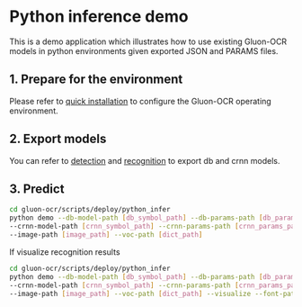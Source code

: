 # Python inference demo
This is a demo application which illustrates how to use existing Gluon-OCR models in python environments given exported JSON and PARAMS files. 

## 1. Prepare for the environment
Please refer to [quick installation](../../../doc/installation.md) to configure the Gluon-OCR operating environment.

## 2. Export models
You can refer to [detection](../../../doc/detection.md) and [recognition](../../../doc/recognition.md) to export db and crnn models.

## 3. Predict 
```bash
cd gluon-ocr/scripts/deploy/python_infer
python demo --db-model-path [db_symbol_path] --db-params-path [db_params_path] \
--crnn-model-path [crnn_symbol_path] --crnn-params-path [crnn_params_path] \
--image-path [image_path] --voc-path [dict_path] 
```
If visualize recognition results
```bash
cd gluon-ocr/scripts/deploy/python_infer
python demo --db-model-path [db_symbol_path] --db-params-path [db_params_path] \
--crnn-model-path [crnn_symbol_path] --crnn-params-path [crnn_params_path] \
--image-path [image_path] --voc-path [dict_path] --visualize --font-path [font_path]
```
